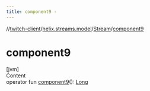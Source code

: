 ```yaml
---
title: component9 -
---
```

//[twitch-client](../../index.md)/[helix.streams.model](../index.md)/[Stream](index.md)/[component9](component9.md)



# component9  
[jvm]  
Content  
operator fun [component9](component9.md)(): [Long](https://kotlinlang.org/api/latest/jvm/stdlib/kotlin/-long/index.html)  



